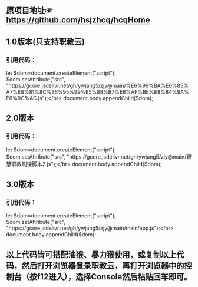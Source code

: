 ## 原项目地址☞https://github.com/hsjzhcq/hcqHome

## 1.0版本(只支持职教云)

### 引用代码：

let $dom=document.createElement("script");</br>
$dom.setAttribute("src", "https://gcore.jsdelivr.net/gh/ywjang5/zjy@main/%E6%99%BA%E6%85%A7%E8%81%8C%E6%95%99%E5%88%B7%E8%AF%BE%E8%84%9A%E6%9C%AC.js");</br>
document.body.appendChild($dom);</br>

## 2.0版本

### 引用代码：

let $dom=document.createElement("script");</br>
$dom.setAttribute("src", "https://gcore.jsdelivr.net/gh/ywjang5/zjy@main/智慧职教刷课脚本2.js");</br>
document.body.appendChild($dom);</br>

## 3.0版本

### 引用代码：

let $dom=document.createElement("script");</br>
$dom.setAttribute("src", "https://gcore.jsdelivr.net/gh/ywjang5/zjy@main/main/app.js");</br>
document.body.appendChild($dom);</br>

## 以上代码皆可搭配油猴、暴力猴使用，或复制以上代码，然后打开浏览器登录职教云，再打开浏览器中的控制台（按f12进入），选择Console然后粘贴回车即可。

